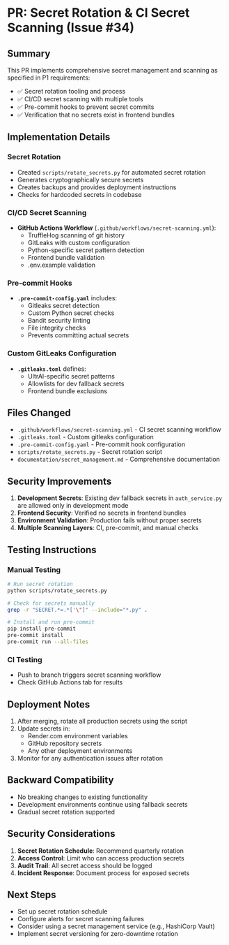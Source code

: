 # PR: Secret Rotation & CI Secret Scanning (Issue #34)

## Summary
This PR implements comprehensive secret management and scanning as specified in P1 requirements:
- ✅ Secret rotation tooling and process
- ✅ CI/CD secret scanning with multiple tools
- ✅ Pre-commit hooks to prevent secret commits
- ✅ Verification that no secrets exist in frontend bundles

## Implementation Details

### Secret Rotation
- Created `scripts/rotate_secrets.py` for automated secret rotation
- Generates cryptographically secure secrets
- Creates backups and provides deployment instructions
- Checks for hardcoded secrets in codebase

### CI/CD Secret Scanning
- **GitHub Actions Workflow** (`.github/workflows/secret-scanning.yml`):
  - TruffleHog scanning of git history
  - GitLeaks with custom configuration
  - Python-specific secret pattern detection
  - Frontend bundle validation
  - .env.example validation

### Pre-commit Hooks
- **`.pre-commit-config.yaml`** includes:
  - Gitleaks secret detection
  - Custom Python secret checks
  - Bandit security linting
  - File integrity checks
  - Prevents committing actual secrets

### Custom GitLeaks Configuration
- **`.gitleaks.toml`** defines:
  - UltrAI-specific secret patterns
  - Allowlists for dev fallback secrets
  - Frontend bundle exclusions

## Files Changed
- `.github/workflows/secret-scanning.yml` - CI secret scanning workflow
- `.gitleaks.toml` - Custom gitleaks configuration
- `.pre-commit-config.yaml` - Pre-commit hook configuration
- `scripts/rotate_secrets.py` - Secret rotation script
- `documentation/secret_management.md` - Comprehensive documentation

## Security Improvements
1. **Development Secrets**: Existing dev fallback secrets in `auth_service.py` are allowed only in development mode
2. **Frontend Security**: Verified no secrets in frontend bundles
3. **Environment Validation**: Production fails without proper secrets
4. **Multiple Scanning Layers**: CI, pre-commit, and manual checks

## Testing Instructions

### Manual Testing
```bash
# Run secret rotation
python scripts/rotate_secrets.py

# Check for secrets manually
grep -r "SECRET.*=.*['\"]" --include="*.py" .

# Install and run pre-commit
pip install pre-commit
pre-commit install
pre-commit run --all-files
```

### CI Testing
- Push to branch triggers secret scanning workflow
- Check GitHub Actions tab for results

## Deployment Notes
1. After merging, rotate all production secrets using the script
2. Update secrets in:
   - Render.com environment variables
   - GitHub repository secrets
   - Any other deployment environments
3. Monitor for any authentication issues after rotation

## Backward Compatibility
- No breaking changes to existing functionality
- Development environments continue using fallback secrets
- Gradual secret rotation supported

## Security Considerations
1. **Secret Rotation Schedule**: Recommend quarterly rotation
2. **Access Control**: Limit who can access production secrets
3. **Audit Trail**: All secret access should be logged
4. **Incident Response**: Document process for exposed secrets

## Next Steps
- Set up secret rotation schedule
- Configure alerts for secret scanning failures
- Consider using a secret management service (e.g., HashiCorp Vault)
- Implement secret versioning for zero-downtime rotation